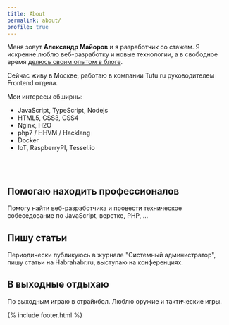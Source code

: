 ```yaml
---
title: About
permalink: about/
profile: true
---
```


Меня зовут **Александр Майоров** и я разработчик со стажем. Я искренне люблю веб-разработку и новые технологии, а в свободное время [делюсь своим опытом в блоге](https://medium.com/@frontman).

Сейчас живу в Москве, работаю в компании Tutu.ru руководителем Frontend отдела.

Мои интересы обширны:

- JavaScript, TypeScript, Nodejs
- HTML5, CSS3, CSS4
- Nginx, H2O
- php7 / HHVM / Hacklang
- Docker
- IoT, RaspberryPI, Tessel.io

<br><br>

## Помогаю находить профессионалов
Помогу найти веб-разработчика и провести техническое собеседование по JavaScript, верстке, PHP, ...

## Пишу статьи
Периодически публикуюсь в журнале "Системный администратор", пишу статьи на Habrahabr.ru, выступаю на конференциях.

## В выходные отдыхаю
По выходным играю в страйкбол. Люблю оружие и тактические игры.

{% include footer.html %}
